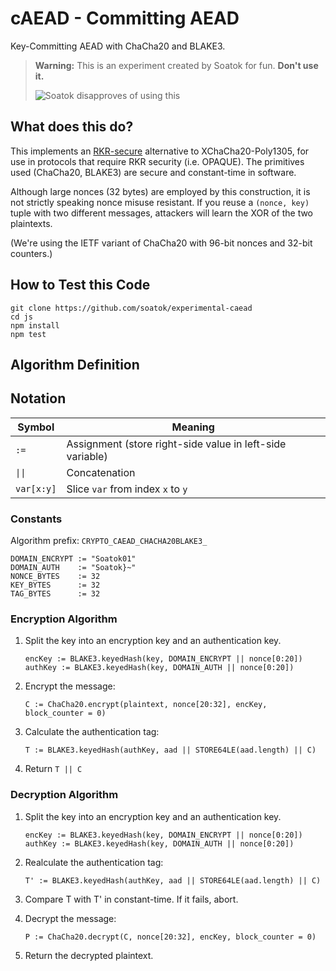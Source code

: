 # cAEAD - Committing AEAD

Key-Committing AEAD with ChaCha20 and BLAKE3.

> **Warning:** This is an experiment created by Soatok for fun. **Don't use it.**
>
> ![Soatok disapproves of using this](https://soatok.files.wordpress.com/2020/09//soatoktelegrams2020-09.png)

## What does this do?

This implements an [RKR-secure](https://keymaterial.net/2020/09/07/invisible-salamanders-in-aes-gcm-siv/)
alternative to XChaCha20-Poly1305, for use in protocols that require RKR security (i.e. OPAQUE).
The primitives used (ChaCha20, BLAKE3) are secure and constant-time in software.

Although large nonces (32 bytes) are employed by this construction, it is not strictly speaking nonce misuse resistant.
If you reuse a `(nonce, key)` tuple with two different messages, attackers will learn the XOR of the two plaintexts.

(We're using the IETF variant of ChaCha20 with 96-bit nonces and 32-bit counters.)

## How to Test this Code

```
git clone https://github.com/soatok/experimental-caead
cd js
npm install
npm test
```

## Algorithm Definition

## Notation

| Symbol | Meaning |
|--------|---------|
| `:=` | Assignment (store right-side value in left-side variable) |
| <code>&#124;&#124;</code> | Concatenation |
| `var[x:y]` | Slice `var` from index `x` to `y` | 

### Constants

Algorithm prefix: `CRYPTO_CAEAD_CHACHA20BLAKE3_`

```
DOMAIN_ENCRYPT := "Soatok01"
DOMAIN_AUTH    := "Soatok}~"
NONCE_BYTES    := 32
KEY_BYTES      := 32
TAG_BYTES      := 32
```

### Encryption Algorithm

1. Split the key into an encryption key and an authentication key.
   
   ```
   encKey := BLAKE3.keyedHash(key, DOMAIN_ENCRYPT || nonce[0:20])
   authKey := BLAKE3.keyedHash(key, DOMAIN_AUTH || nonce[0:20])
   ```
2. Encrypt the message:
   
   ```
   C := ChaCha20.encrypt(plaintext, nonce[20:32], encKey, block_counter = 0)
   ```
3. Calculate the authentication tag:
   
   ```
   T := BLAKE3.keyedHash(authKey, aad || STORE64LE(aad.length) || C)
   ```
4. Return `T || C`

### Decryption Algorithm

1. Split the key into an encryption key and an authentication key.
   
   ```
   encKey := BLAKE3.keyedHash(key, DOMAIN_ENCRYPT || nonce[0:20])
   authKey := BLAKE3.keyedHash(key, DOMAIN_AUTH || nonce[0:20])
   ```
2. Realculate the authentication tag:
   
   ```
   T' := BLAKE3.keyedHash(authKey, aad || STORE64LE(aad.length) || C)
   ```
3. Compare T with T' in constant-time. If it fails, abort.
4. Decrypt the message:
   
   ```
   P := ChaCha20.decrypt(C, nonce[20:32], encKey, block_counter = 0)
   ```
5. Return the decrypted plaintext.
